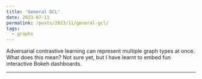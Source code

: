 ```yaml
---
title: 'General GCL'
date: 2023-07-11
permalink: /posts/2023/11/general-gcl/
tags:
  - graphs
---
```


Adversarial contrastive learning can represent multiple graph types at once.
What does this mean? Not sure yet, but I have learnt to embed fun interactive Bokeh dashboards.

[//]: # (<iframe src="https://neutralpronoun.github.io/alexowendavies.github.io/files/bokeh/bokeh-embedding-dashboard.html")

[//]: # (    sandbox="allow-same-origin allow-scripts")

[//]: # (    width="100%")

[//]: # (    height="500")

[//]: # (    scrolling="no")

[//]: # (    seamless="seamless")

[//]: # (    frameborder="0">)

[//]: # (</iframe>)

[//]: # ([Full screen interactive example]&#40;https://neutralpronoun.github.io/alexowendavies.github.io/files/bokeh/bokeh-embedding-dashboard.html&#41;)

------